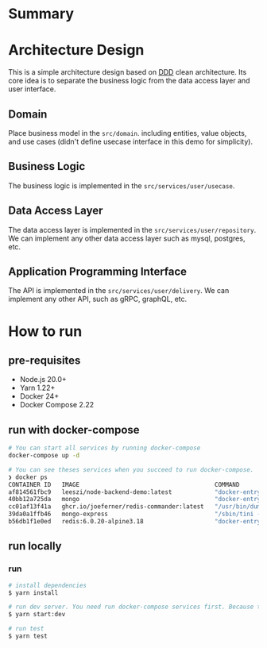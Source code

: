 # Summary

# Architecture Design
This is a simple architecture design based on [DDD](https://en.wikipedia.org/wiki/Domain-driven_design) clean architecture.
Its core idea is to separate the business logic from the data access layer and user interface.

## Domain
Place business model in the `src/domain`. including entities, value objects, and use cases (didn't define usecase interface in this demo for simplicity). 

## Business Logic
The business logic is implemented in the `src/services/user/usecase`.

## Data Access Layer
The data access layer is implemented in the `src/services/user/repository`. We can implement any other data access layer such as mysql, postgres, etc.

## Application Programming Interface
The API is implemented in the `src/services/user/delivery`. We can implement any other API, such as gRPC, graphQL, etc.

# How to run
## pre-requisites
- Node.js 20.0+
- Yarn 1.22+
- Docker 24+
- Docker Compose 2.22

## run with docker-compose
```bash
# You can start all services by running docker-compose
docker-compose up -d

# You can see theses services when you succeed to run docker-compose.
❯ docker ps
CONTAINER ID   IMAGE                                      COMMAND                  CREATED       STATUS                 PORTS                      NAMES
af814561fbc9   leeszi/node-backend-demo:latest            "docker-entrypoint.s…"   2 hours ago   Up 2 hours             0.0.0.0:80->3000/tcp       node-backend-demo-backend-1
40bb12a725da   mongo                                      "docker-entrypoint.s…"   2 hours ago   Up 2 hours             0.0.0.0:27017->27017/tcp   node-backend-demo-mongo-1
cc01af13f41a   ghcr.io/joeferner/redis-commander:latest   "/usr/bin/dumb-init …"   2 hours ago   Up 2 hours (healthy)   0.0.0.0:8082->8081/tcp     node-backend-demo-redis-commander-1
39da0a1ffb46   mongo-express                              "/sbin/tini -- /dock…"   2 hours ago   Up 2 hours             0.0.0.0:8081->8081/tcp     node-backend-demo-mongo-express-1
b56db1f1e0ed   redis:6.0.20-alpine3.18                    "docker-entrypoint.s…"   2 hours ago   Up 2 hours             0.0.0.0:6379->6379/tcp     node-backend-demo-redis-1
```

## run locally
### run
```bash
# install dependencies
$ yarn install

# run dev server. You need run docker-compose services first. Because the server depends on redis and mongodb.
$ yarn start:dev

# run test
$ yarn test
```
